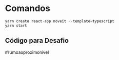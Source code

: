 # Comandos

```ts
yarn create react-app moveit --template=typescript
yarn start
```

## Código para Desafio

#rumoaoproximonivel
